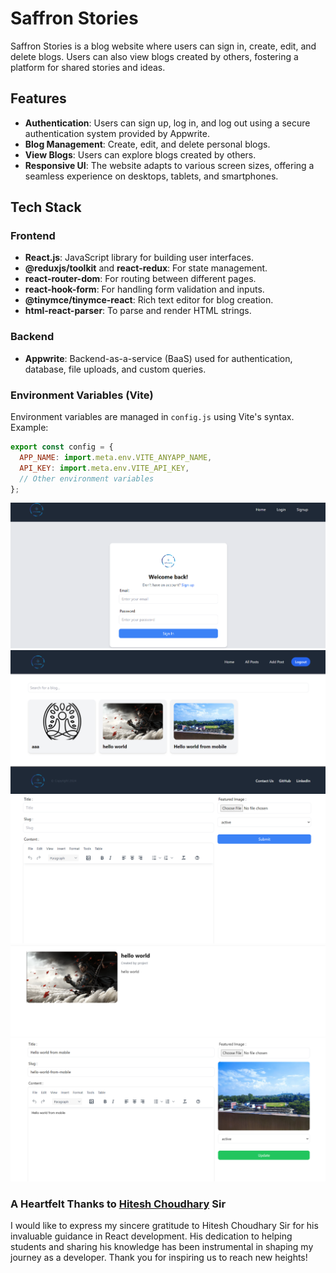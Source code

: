 # Saffron Stories

Saffron Stories is a blog website where users can sign in, create, edit, and delete blogs. Users can also view blogs created by others, fostering a platform for shared stories and ideas.

## Features

- **Authentication**: Users can sign up, log in, and log out using a secure authentication system provided by Appwrite.
- **Blog Management**: Create, edit, and delete personal blogs.
- **View Blogs**: Users can explore blogs created by others.
- **Responsive UI**: The website adapts to various screen sizes, offering a seamless experience on desktops, tablets, and smartphones.

## Tech Stack

### Frontend

- **React.js**: JavaScript library for building user interfaces.
- **@reduxjs/toolkit** and **react-redux**: For state management.
- **react-router-dom**: For routing between different pages.
- **react-hook-form**: For handling form validation and inputs.
- **@tinymce/tinymce-react**: Rich text editor for blog creation.
- **html-react-parser**: To parse and render HTML strings.

### Backend

- **Appwrite**: Backend-as-a-service (BaaS) used for authentication, database, file uploads, and custom queries.

### Environment Variables (Vite)
Environment variables are managed in `config.js` using Vite's syntax. Example:

```js
export const config = {
  APP_NAME: import.meta.env.VITE_ANYAPP_NAME,
  API_KEY: import.meta.env.VITE_API_KEY,
  // Other environment variables
};
```
![Alt text](./Screenshot%202024-10-09%20225510.png)
![Alt text](./Screenshot%202024-10-09%20225534.png)
![Alt text](./Screenshot%202024-10-09%20225549.png)
![Alt text](./Screenshot%202024-10-09%20225603.png)
![Alt text](./Screenshot%202024-10-09%20225639.png)


### A Heartfelt Thanks to [Hitesh Choudhary](https://github.com/hiteshchoudhary) Sir

I would like to express my sincere gratitude to Hitesh Choudhary Sir for his invaluable guidance in React development. His dedication to helping students and sharing his knowledge has been instrumental in shaping my journey as a developer. Thank you for inspiring us to reach new heights!


